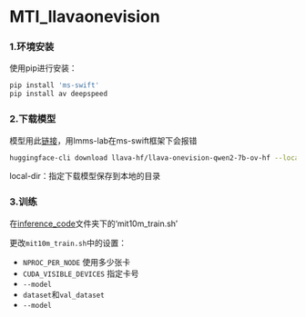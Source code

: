 # MTI_llavaonevision

### 1.环境安装
使用pip进行安装：
```bash
pip install 'ms-swift'
pip install av deepspeed
```
### 2.下载模型
模型用此[链接](https://huggingface.co/llava-hf/llava-onevision-qwen2-7b-si-hf)，用lmms-lab在ms-swift框架下会报错  
```bash
huggingface-cli download llava-hf/llava-onevision-qwen2-7b-ov-hf --local-dir ./llava-hf/llava-onevision-qwen2-7b-ov-hf
```
local-dir：指定下载模型保存到本地的目录
### 3.训练
在[inference_code](https://github.com/magfox26/MTI_llavaonevision/tree/main/inference_code)文件夹下的‘mit10m_train.sh’  

更改`mit10m_train.sh`中的设置：  
- `NPROC_PER_NODE` 使用多少张卡
- `CUDA_VISIBLE_DEVICES` 指定卡号
- `--model`
- `dataset`和`val_dataset`
- `--model`



